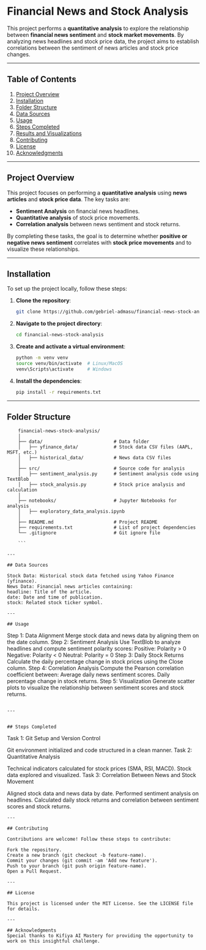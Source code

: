# Financial News and Stock Analysis

This project performs a **quantitative analysis** to explore the relationship between **financial news sentiment** and **stock market movements**. By analyzing news headlines and stock price data, the project aims to establish correlations between the sentiment of news articles and stock price changes.

---

## Table of Contents
1. [Project Overview](#project-overview)
2. [Installation](#installation)
3. [Folder Structure](#folder-structure)
4. [Data Sources](#data-sources)
5. [Usage](#usage)
6. [Steps Completed](#steps-completed)
7. [Results and Visualizations](#results-and-visualizations)
8. [Contributing](#contributing)
9. [License](#license)
10. [Acknowledgments](#acknowledgments)

---

## Project Overview

This project focuses on performing a **quantitative analysis** using **news articles** and **stock price data**. The key tasks are:
- **Sentiment Analysis** on financial news headlines.
- **Quantitative analysis** of stock price movements.
- **Correlation analysis** between news sentiment and stock returns.

By completing these tasks, the goal is to determine whether **positive or negative news sentiment** correlates with **stock price movements** and to visualize these relationships.

---

## Installation

To set up the project locally, follow these steps:

1. **Clone the repository**:
   ```bash
   git clone https://github.com/gebriel-admasu/financial-news-stock-analysis.git

2. **Navigate to the project directory**:
   ```bash
   cd financial-news-stock-analysis
3. **Create and activate a virtual environment**:
   ```bash
   python -m venv venv
   source venv/bin/activate  # Linux/MacOS
   venv\Scripts\activate     # Windows

4. **Install the dependencies**:
   ```bash
   pip install -r requirements.txt

---

## Folder Structure


```
    financial-news-stock-analysis/
    │
    ├── data/                          # Data folder
    │   ├── yfinance_data/             # Stock data CSV files (AAPL, MSFT, etc.)
    │   ├── historical_data/           # News data CSV files
    │
    ├── src/                           # Source code for analysis
    │   ├── sentiment_analysis.py      # Sentiment analysis code using TextBlob
    │   ├── stock_analysis.py          # Stock price analysis and calculation
    │
    ├── notebooks/                     # Jupyter Notebooks for analysis
    │   ├── exploratory_data_analysis.ipynb
    │
    ├── README.md                      # Project README
    ├── requirements.txt               # List of project dependencies
    └── .gitignore                     # Git ignore file

    ```

---

## Data Sources

Stock Data: Historical stock data fetched using Yahoo Finance (yfinance).
News Data: Financial news articles containing:
headline: Title of the article.
date: Date and time of publication.
stock: Related stock ticker symbol.

---

## Usage
```

Step 1: Data Alignment
Merge stock data and news data by aligning them on the date column.
Step 2: Sentiment Analysis
Use TextBlob to analyze headlines and compute sentiment polarity scores:
Positive: Polarity > 0
Negative: Polarity < 0
Neutral: Polarity = 0
Step 3: Daily Stock Returns
Calculate the daily percentage change in stock prices using the Close column.
Step 4: Correlation Analysis
Compute the Pearson correlation coefficient between:
Average daily news sentiment scores.
Daily percentage change in stock returns.
Step 5: Visualization
Generate scatter plots to visualize the relationship between sentiment scores and stock returns.
```

---


## Steps Completed

```
Task 1: Git Setup and Version Control

Git environment initialized and code structured in a clean manner.
Task 2: Quantitative Analysis

Technical indicators calculated for stock prices (SMA, RSI, MACD).
Stock data explored and visualized.
Task 3: Correlation Between News and Stock Movement

Aligned stock data and news data by date.
Performed sentiment analysis on headlines.
Calculated daily stock returns and correlation between sentiment scores and stock returns.
```
---

## Contributing

Contributions are welcome! Follow these steps to contribute:

Fork the repository.
Create a new branch (git checkout -b feature-name).
Commit your changes (git commit -am 'Add new feature').
Push to your branch (git push origin feature-name).
Open a Pull Request.

---

## License

This project is licensed under the MIT License. See the LICENSE file for details.

---

## Acknowledgments
Special thanks to Kifiya AI Mastery for providing the opportunity to work on this insightful challenge.


